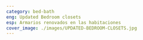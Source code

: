 ```yaml
---
category: bed-bath
eng: Updated Bedroom closets
esp: Armarios renovados en las habitaciones
cover_image: ./images/UPDATED-BEDROOM-CLOSETS.jpg
---
```



